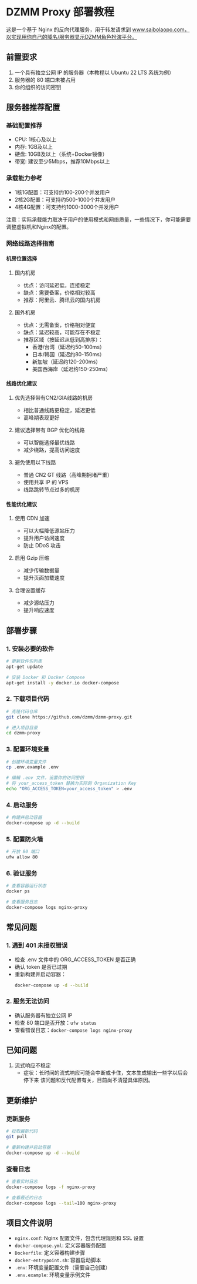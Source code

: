 # DZMM Proxy 部署教程

这是一个基于 Nginx 的反向代理服务，用于转发请求到 www.saibolaopo.com，以实现用你自己的域名/服务器显示DZMM角色扮演平台。

## 前置要求

1. 一个具有独立公网 IP 的服务器（本教程以 Ubuntu 22 LTS 系统为例）
2. 服务器的 80 端口未被占用
3. 你的组织的访问密钥

## 服务器推荐配置

### 基础配置推荐
- CPU: 1核心及以上
- 内存: 1GB及以上
- 硬盘: 10GB及以上（系统+Docker镜像）
- 带宽: 建议至少5Mbps，推荐10Mbps以上

### 承载能力参考
- 1核1G配置：可支持约100-200个并发用户
- 2核2G配置：可支持约500-1000个并发用户
- 4核4G配置：可支持约1000-3000个并发用户

注意：实际承载能力取决于用户的使用模式和网络质量，一些情况下，你可能需要调整虚拟机和Nginx的配置。

### 网络线路选择指南

#### 机房位置选择
1. 国内机房
   - 优点：访问延迟低，连接稳定
   - 缺点：需要备案，价格相对较高
   - 推荐：阿里云、腾讯云的国内机房

2. 国外机房
   - 优点：无需备案，价格相对便宜
   - 缺点：延迟较高，可能存在不稳定
   - 推荐区域（按延迟从低到高排序）：
     * 香港/台湾（延迟约50-100ms）
     * 日本/韩国（延迟约80-150ms）
     * 新加坡（延迟约120-200ms）
     * 美国西海岸（延迟约150-250ms）

#### 线路优化建议
1. 优先选择带有CN2/GIA线路的机房
   - 相比普通线路更稳定，延迟更低
   - 高峰期表现更好

2. 建议选择带有 BGP 优化的线路
   - 可以智能选择最优线路
   - 减少绕路，提高访问速度

3. 避免使用以下线路
   - 普通 CN2 GT 线路（高峰期拥堵严重）
   - 使用共享 IP 的 VPS
   - 线路跳转节点过多的机房

#### 性能优化建议
1. 使用 CDN 加速
   - 可以大幅降低源站压力
   - 提升用户访问速度
   - 防止 DDoS 攻击

2. 启用 Gzip 压缩
   - 减少传输数据量
   - 提升页面加载速度

3. 合理设置缓存
   - 减少源站压力
   - 提升响应速度

## 部署步骤

### 1. 安装必要的软件

```bash
# 更新软件包列表
apt-get update

# 安装 Docker 和 Docker Compose
apt-get install -y docker.io docker-compose
```

### 2. 下载项目代码

```bash
# 克隆代码仓库
git clone https://github.com/dzmm/dzmm-proxy.git

# 进入项目目录
cd dzmm-proxy
```

### 3. 配置环境变量

```bash
# 创建环境变量文件
cp .env.example .env

# 编辑 .env 文件，设置你的访问密钥
# 将 your_access_token 替换为实际的 Organization Key
echo "ORG_ACCESS_TOKEN=your_access_token" > .env
```

### 4. 启动服务

```bash
# 构建并启动容器
docker-compose up -d --build
```

### 5. 配置防火墙

```bash
# 开放 80 端口
ufw allow 80
```

### 6. 验证服务

```bash
# 查看容器运行状态
docker ps

# 查看服务日志
docker-compose logs nginx-proxy
```

## 常见问题

### 1. 遇到 401 未授权错误
- 检查 .env 文件中的 ORG_ACCESS_TOKEN 是否正确
- 确认 token 是否已过期
- 重新构建并启动容器：
  ```bash
  docker-compose up -d --build
  ```

### 2. 服务无法访问
- 确认服务器有独立公网 IP
- 检查 80 端口是否开放：`ufw status`
- 查看错误日志：`docker-compose logs nginx-proxy`

## 已知问题

1. 流式响应不稳定
   - 症状：长时间的流式响应可能会中断或卡住，文本生成输出一些字以后会停下来
   该问题和反代配置有关，目前尚不清楚具体原因。

## 更新维护

### 更新服务
```bash
# 拉取最新代码
git pull

# 重新构建并启动容器
docker-compose up -d --build
```

### 查看日志
```bash
# 查看实时日志
docker-compose logs -f nginx-proxy

# 查看最近的日志
docker-compose logs --tail=100 nginx-proxy
```

## 项目文件说明

- `nginx.conf`: Nginx 配置文件，包含代理规则和 SSL 设置
- `docker-compose.yml`: 定义容器服务配置
- `Dockerfile`: 定义容器构建步骤
- `docker-entrypoint.sh`: 容器启动脚本
- `.env`: 环境变量配置文件（需要自己创建）
- `.env.example`: 环境变量示例文件
